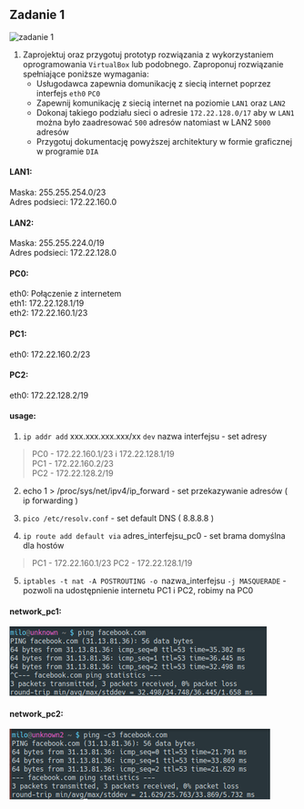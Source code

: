 Zadanie 1
-

![zadanie 1](zadanie-1.svg)

1. Zaprojektuj oraz przygotuj prototyp rozwiązania z wykorzystaniem oprogramowania ``VirtualBox`` lub podobnego. 
Zaproponuj rozwiązanie spełniające poniższe wymagania:
   * Usługodawca zapewnia domunikację z siecią internet poprzez interfejs ``eth0`` ``PC0``
   * Zapewnij komunikację z siecią internet na poziomie ``LAN1`` oraz ``LAN2``
   * Dokonaj takiego podziału sieci o adresie ``172.22.128.0/17`` aby w ``LAN1`` można było zaadresować ``500`` adresów natomiast w LAN2 ``5000`` adresów    
   * Przygotuj dokumentację powyższej architektury w formie graficznej w programie ``DIA``
   
#### LAN1:
 
 Maska: 255.255.254.0/23 <br>
 Adres podsieci: 172.22.160.0
 
#### LAN2:

 Maska: 255.255.224.0/19<br>
 Adres podsieci: 172.22.128.0
 
#### PC0:
 
 eth0: Połączenie z internetem<br>
 eth1: 172.22.128.1/19<br>
 eth2: 172.22.160.1/23<br>
 
#### PC1:

 eth0: 172.22.160.2/23<br>
 
#### PC2:
 
 eth0: 172.22.128.2/19<br>
 
#### usage:
 
 1. ``ip addr add`` xxx.xxx.xxx.xxx/xx ``dev`` nazwa interfejsu - set adresy <br> 
>PC0 - 172.22.160.1/23 i 172.22.128.1/19 <br> 
>PC1 - 172.22.160.2/23<br> 
>PC2 - 172.22.128.2/19<br>
 
2. echo 1 > /proc/sys/net/ipv4/ip_forward - set przekazywanie adresów ( ip forwarding )
 
3. ``pico /etc/resolv.conf`` - set default DNS ( 8.8.8.8 )
 
4. ``ip route add default via`` adres_interfejsu_pc0 - set brama domyślna dla hostów
>PC1 - 172.22.160.1/23
>PC2 - 172.22.128.1/19

5. ``iptables -t nat -A POSTROUTING -o ``nazwa_interfejsu ``-j MASQUERADE`` - pozwoli na udostępnienie internetu PC1 i PC2, robimy na PC0
#### network_pc1:
![](u1.png)<br>
 
#### network_pc2:

![](u2.png)
